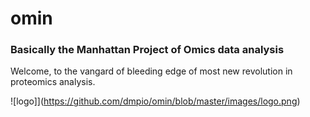 # __omin__
### Basically the Manhattan Project of Omics data analysis

 Welcome, to the vangard of bleeding edge of most new revolution in proteomics analysis.

![logo]](https://github.com/dmpio/omin/blob/master/images/logo.png)
